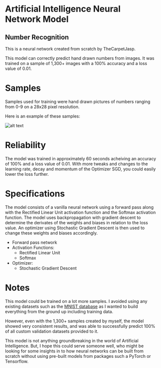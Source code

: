 # Artificial Intelligence Neural Network Model
## Number Recognition

This is a neural network created from scratch by TheCarpetJasp.

This model can correctly predict hand drawn numbers from images. It was trained on a sample of 1,300+ images with a 100% accuracy and a loss value of 0.01.

# Samples
Samples used for training were hand drawn pictures of numbers ranging from 0-9 on a 28x28 pixel resolution.

Here is an example of these samples:

![alt text](https://upload.wikimedia.org/wikipedia/commons/f/f7/MnistExamplesModified.png)

# Reliability
The model was trained in approximately 60 seconds acheiving an accuracy of 100% and a loss value of 0.01. With more tweaks and changes to the learning rate, decay and momentum of the Optimizer SGD, you could easily lower the loss further.

# Specifications
The model consists of a vanilla neural network using a forward pass along with the Rectified Linear Unit activation function and the Softmax activation function. The model uses backpropagation with gradient descent to determine the derivates of the weights
and biases in relation to the loss value. An optimizer using Stochastic Gradient Descent is then used to change these weights and biases accordingly.
* Forward pass network
* Activation Functions:
   - Rectified Linear Unit
   - Softmax
* Optimizer:
  - Stochastic Gradient Descent

# Notes
This model could be trained on a lot more samples. I avoided using any existing datasets such as the [MNIST database](https://en.wikipedia.org/wiki/MNIST_database) as I wanted to build everything from the ground up including training data.

However, even with the 1,300+ samples created by myself, the model showed very consistent results, and was able to successfully predict 100% of all custom validation datasets provided to it.

This model is not anything groundbreaking in the world of Artificial Intelligence. But, I hope this could serve someone well, who might be looking for some insights in to how neural networks can be built from scratch without using pre-built models from packages such a PyTorch or Tensorflow.

